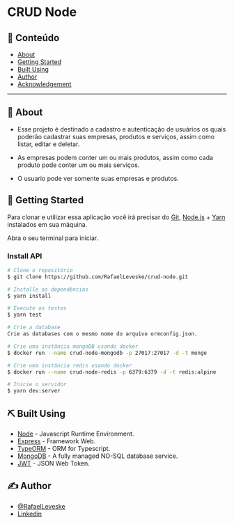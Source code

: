 # CRUD Node

## 📝 Conteúdo

- [About](#about)
- [Getting Started](#getting_started)
- [Built Using](#built_using)
- [Author](#authors)
- [Acknowledgement](#acknowledgement)

---

## 🏁 About <a name = "about"></a>

- Esse projeto é destinado a cadastro e autenticação de usuários os quais poderão cadastrar suas empresas, produtos e serviços, assim como listar, editar e deletar.

- As empresas podem conter um ou mais produtos, assim como cada produto pode conter um ou mais serviços.
- O usuario pode ver somente suas empresas e produtos.

## 🏁 Getting Started <a name = "getting_started"></a>
Para clonar e utilizar essa aplicação você irá precisar do [Git](https://git-scm.com), [Node.js](https://nodejs.org/en/) + [Yarn](https://yarnpkg.com/) instalados em sua máquina.

Abra o seu terminal para iniciar.

### Install API

```bash
# Clone o repositório
$ git clone https://github.com/RafaelLeveske/crud-node.git

# Installe as dependências
$ yarn install

# Execute os testes
$ yarn test

# Crie a database
Crie as databases com o mesmo nome do arquivo ormconfig.json.

# Crie uma instância mongoDB usando docker
$ docker run --name crud-node-mongodb -p 27017:27017 -d -t mongo

# Crie uma instância redis usando docker
$ docker run --name crud-node-redis -p 6379:6379 -d -t redis:alpine

# Inicie o servidor
$ yarn dev:server
```

## ⛏️ Built Using <a name = "built_using"></a>

- [Node](https://nodejs.org/en/) - Javascript Runtime Environment.
- [Express](https://expressjs.com/pt-br/) - Framework Web.
- [TypeORM](https://typeorm.io/#/) - ORM for Typescript.
- [MongoDB](https://www.mongodb.com/2) - A fully managed NO-SQL database service.
- [JWT](https://jwt.io/) - JSON Web Token.

## ✍️ Author <a name = "authors"></a>

- [@RafaelLeveske](https://github.com/RafaelLeveske)
- [Linkedin](https://www.linkedin.com/in/rafael-vieira-506331182/)
